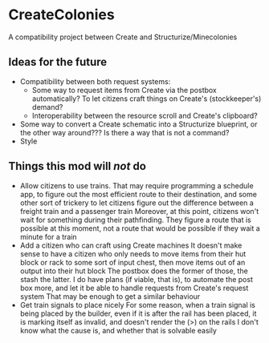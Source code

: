 # CreateColonies
A compatibility project between Create and Structurize/Minecolonies

## Ideas for the future
- Compatibility between both request systems:
  - Some way to request items from Create via the postbox automatically? To let citizens craft things on Create's (stockkeeper's) demand?
  - Interoperability between the resource scroll and Create's clipboard?
- Some way to convert a Create schematic into a Structurize blueprint, or the other way around??? Is there a way that is not a command?
- Style

## Things this mod will *not* do
- Allow citizens to use trains.
  That may require programming a schedule app, to figure out the most efficient route to their destination,
  and some other sort of trickery to let citizens figure out the difference between a freight train and a passenger train
  Moreover, at this point, citizens won't wait for something during their pathfinding.
  They figure a route that is possible at this moment, not a route that would be possible if they wait a minute for a train
- Add a citizen who can craft using Create machines
  It doesn't make sense to have a citizen who only needs to move items from their hut block or rack to some sort of input chest, then move items out of an output into their hut block
  The postbox does the former of those, the stash the latter. I do have plans (if viable, that is), to automate the post box more, and let it be able to handle requests from Create's request system
  That may be enough to get a similar behaviour
- Get train signals to place nicely
  For some reason, when a train signal is being placed by the builder, even if it is after the rail has been placed, it is marking itself as invalid, and doesn't render the (>) on the rails
  I don't know what the cause is, and whether that is solvable easily
